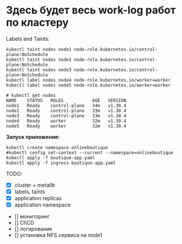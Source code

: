 # Здесь будет весь work-log работ по кластеру

Labels and Taints:
```
kubectl taint nodes node1 node-role.kubernetes.io/control-plane:NoSchedule
kubectl taint nodes node2 node-role.kubernetes.io/control-plane:NoSchedule
kubectl taint nodes node3 node-role.kubernetes.io/control-plane:NoSchedule
kubectl label nodes node4 node-role.kubernetes.io/worker=worker
kubectl label nodes node5 node-role.kubernetes.io/worker=worker

# kubectl get nodes
NAME    STATUS   ROLES           AGE   VERSION
node1   Ready    control-plane   34m   v1.30.4
node2   Ready    control-plane   33m   v1.30.4
node3   Ready    control-plane   33m   v1.30.4
node4   Ready    worker          32m   v1.30.4
node5   Ready    worker          32m   v1.30.4
```

**Запуск приложения:**
```
kubectl create namespace onlineboutique 
#kubectl config set-context --current --namespace=onlineboutique
kubectl apply -f boutique-app.yaml
kubectl apply -f ingress-boutique-app.yaml
```


TODO: 
 - [x] cluster + metallb
 - [x] labels, taints
 - [x] application replicas
 - [x] application namespace
 - [] мониторинг
 - [] CI\CD
 - [] логирование
 - [] установка NFS сервиса на node1

